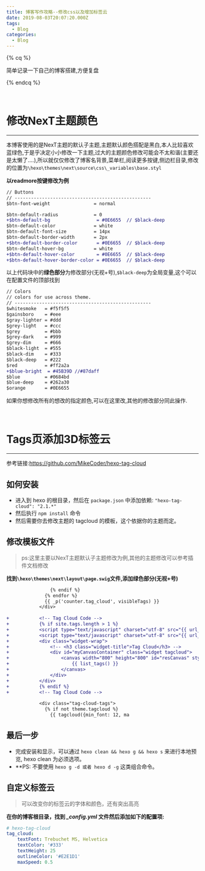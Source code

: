 ```yaml
---
title: 博客写作攻略--修改css以及增加标签云
date: 2019-08-03T20:07:20.000Z
tags:
  - Blog
categories:
  - Blog
---
```




{% cq %}

简单记录一下自己的博客搭建,方便复盘

{% endcq %}

<!-- more -->

<br>

# 修改NexT主题颜色

---

本博客使用的是NexT主题的默认子主题,主题默认颜色搭配是黑白,本人比较喜欢蓝绿色,于是乎决定小小修改一下主题,过大的主题颜色修改可能会不太和谐(主要还是太懒了....),所以就仅仅修改了博客名背景,菜单栏,阅读更多按键,侧边栏目录,修改的位置为`\hexo\themes\next\source\css\_variables\base.styl`

**以readmore按键修改为例**

```diff
// Buttons
// --------------------------------------------------
$btn-font-weight                = normal

$btn-default-radius             = 0
+$btn-default-bg                 = #0E6655  // $black-deep
$btn-default-color              = white
$btn-default-font-size          = 14px
$btn-default-border-width       = 2px
+$btn-default-border-color       = #0E6655  // $black-deep
$btn-default-hover-bg           = white
+$btn-default-hover-color        = #0E6655  // $black-deep
+$btn-default-hover-border-color = #0E6655  // $black-deep

```

以上代码块中的**绿色部分**为修改部分(无视+号),`$black-deep`为全局变量,这个可以在配置文件的顶部找到

```diff
// Colors
// colors for use across theme.
// --------------------------------------------------
$whitesmoke   = #f5f5f5
$gainsboro    = #eee
$gray-lighter = #ddd
$grey-light   = #ccc
$grey         = #bbb
$grey-dark    = #999
$grey-dim     = #666
$black-light  = #555
$black-dim    = #333
$black-deep   = #222
$red          = #ff2a2a
+$blue-bright  = #45B39D //#87daff
$blue         = #0684bd
$blue-deep    = #262a30
$orange       = #0E6655
```

如果你想修改所有的想改的指定颜色,可以在这里改,其他的修改部分同此操作.

<br>

# Tags页添加3D标签云

---

参考链接:https://github.com/MikeCoder/hexo-tag-cloud

## 如何安装

- 进入到 hexo 的根目录，然后在 `package.json` 中添加依赖: `"hexo-tag-cloud": "2.1.*"`
- 然后执行 `npm install` 命令
- 然后需要你去修改主题的 tagcloud 的模板，这个依据你的主题而定。

## 修改模板文件

> ps:这里主要以NexT主题默认子主题修改为例,其他的主题修改可以参考插件文档修改

**找到`\hexo\themes\next\layout\page.swig`文件,添加绿色部分(无视+号)**

```diff
                {% endif %}
              {% endfor %}
              {{ _p('counter.tag_cloud', visibleTags) }}
            </div>
			
+			<!-- Tag Cloud Code -->
+			{% if site.tags.length > 1 %}
+			<script type="text/javascript" charset="utf-8" src="{{ url_for('/js/tagcloud.js') }}"></script>
+			<script type="text/javascript" charset="utf-8" src="{{ url_for('/js/tagcanvas.js') }}"></script>
+			<div class="widget-wrap">
+				<!-- <h3 class="widget-title">Tag Cloud</h3> -->
+				<div id="myCanvasContainer" class="widget tagcloud">
+					<canvas width="800" height="800" id="resCanvas" style="width=100%">
+						{{ list_tags() }}
+					</canvas>
+				</div>
+			</div>
+			{% endif %}
+			<!-- Tag Cloud Code -->
			
            <div class="tag-cloud-tags">
              {% if not theme.tagcloud %}
                {{ tagcloud({min_font: 12, ma
```

## 最后一步

- 完成安装和显示，可以通过 `hexo clean && hexo g && hexo s` 来进行本地预览, hexo clean 为必须选项。
- **PS: 不要使用 `hexo g -d 或者 hexo d -g` 这类组合命令。

## 自定义标签云

> 可以改变你的标签云的字体和颜色，还有突出高亮

**在你的博客根目录，找到 *_config.yml* 文件然后添加如下的配置项:**

```yaml
# hexo-tag-cloud
tag_cloud:
    textFont: Trebuchet MS, Helvetica
    textColor: '#333'
    textHeight: 25
    outlineColor: '#E2E1D1'
    maxSpeed: 0.5
```

